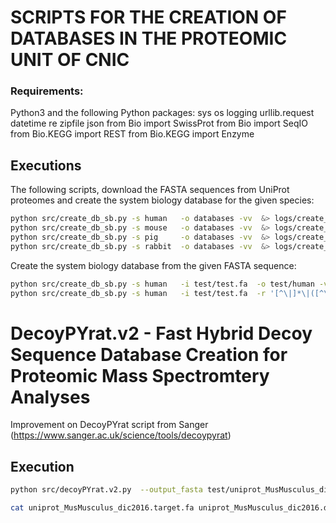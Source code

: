 # SCRIPTS FOR THE CREATION OF DATABASES IN THE PROTEOMIC UNIT OF CNIC

### Requirements:
Python3 and the following Python packages:
sys
os
logging
urllib.request
datetime
re
zipfile
json
from Bio import SwissProt
from Bio import SeqIO
from Bio.KEGG import REST
from Bio.KEGG import Enzyme


## Executions

The following scripts, download the FASTA sequences from UniProt proteomes and create the system biology database for the given species:
```bash
python src/create_db_sb.py -s human   -o databases -vv  &> logs/create_db_sb.human.log
python src/create_db_sb.py -s mouse   -o databases -vv  &> logs/create_db_sb.mouse.log
python src/create_db_sb.py -s pig     -o databases -vv  &> logs/create_db_sb.pig.log
python src/create_db_sb.py -s rabbit  -o databases -vv  &> logs/create_db_sb.rabbit.log
```

Create the system biology database from the given FASTA sequence:
```bash
python src/create_db_sb.py -s human   -i test/test.fa  -o test/human -vv 
python src/create_db_sb.py -s human   -i test/test.fa  -r '[^\|]*\|([^\|]*)\|' -o test/human -vv 
```

# DecoyPYrat.v2 - Fast Hybrid Decoy Sequence Database Creation for Proteomic Mass Spectromtery Analyses

Improvement on DecoyPYrat script from Sanger (https://www.sanger.ac.uk/science/tools/decoypyrat)

## Execution

```bash
python src/decoyPYrat.v2.py  --output_fasta test/uniprot_MusMusculus_dic2016.decoy.fasta  test/uniprot_MusMusculus_dic2016.fasta

cat uniprot_MusMusculus_dic2016.target.fa uniprot_MusMusculus_dic2016.decoy.fasta > uniprot_MusMusculus_dic2016.target-decoy.fa
```



